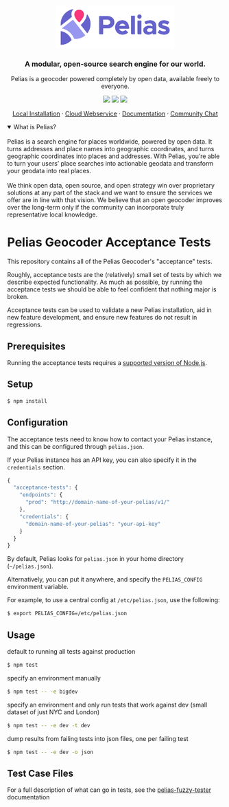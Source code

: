 <p align="center">
  <img height="100" src="https://raw.githubusercontent.com/pelias/design/master/logo/pelias_github/Github_markdown_hero.png">
</p>
<h3 align="center">A modular, open-source search engine for our world.</h3>
<p align="center">Pelias is a geocoder powered completely by open data, available freely to everyone.</p>
<p align="center">
<a href="https://en.wikipedia.org/wiki/MIT_License"><img src="https://img.shields.io/github/license/pelias/api?style=flat&color=orange" /></a>
<a href="https://hub.docker.com/u/pelias"><img src="https://img.shields.io/docker/pulls/pelias/api?style=flat&color=informational" /></a>
<a href="https://gitter.im/pelias/pelias"><img src="https://img.shields.io/gitter/room/pelias/pelias?style=flat&color=yellow" /></a>
</p>
<p align="center">
	<a href="https://github.com/pelias/docker">Local Installation</a> ·
        <a href="https://geocode.earth">Cloud Webservice</a> ·
	<a href="https://github.com/pelias/documentation">Documentation</a> ·
	<a href="https://gitter.im/pelias/pelias">Community Chat</a>
</p>
<details open>
<summary>What is Pelias?</summary>
<br />
Pelias is a search engine for places worldwide, powered by open data. It turns addresses and place names into geographic coordinates, and turns geographic coordinates into places and addresses. With Pelias, you’re able to turn your users’ place searches into actionable geodata and transform your geodata into real places.
<br /><br />
We think open data, open source, and open strategy win over proprietary solutions at any part of the stack and we want to ensure the services we offer are in line with that vision. We believe that an open geocoder improves over the long-term only if the community can incorporate truly representative local knowledge.
</details>

# Pelias Geocoder Acceptance Tests

This repository contains all of the Pelias Geocoder's "acceptance" tests.

Roughly, acceptance tests are the (relatively) small set of tests by which we describe expected
functionality. As much as possible, by running the acceptance tests we should be able to feel
confident that nothing major is broken.

Acceptance tests can be used to validate a new Pelias installation, aid in new feature development,
and ensure new features do not result in regressions.

## Prerequisites

Running the acceptance tests requires a [supported version of Node.js](https://github.com/pelias/documentation/blob/master/requirements.md).

## Setup

```bash
$ npm install
```

## Configuration

The acceptance tests need to know how to contact your Pelias instance, and this can be configured through `pelias.json`.

If your Pelias instance has an API key, you can also specify it in the `credentials`
section.

```javascript
{
  "acceptance-tests": {
    "endpoints": {
      "prod": "http://domain-name-of-your-pelias/v1/"
    },
    "credentials": {
      "domain-name-of-your-pelias": "your-api-key"
    }
  }
}
```

By default, Pelias looks for `pelias.json` in your home directory (`~/pelias.json`).

Alternatively, you can put it anywhere, and specify the `PELIAS_CONFIG` environment variable.

For example, to use a central config at `/etc/pelias.json`, use the following:

```bash
$ export PELIAS_CONFIG=/etc/pelias.json
```

## Usage

default to running all tests against production

```bash
$ npm test
```

specify an environment manually
```bash
$ npm test -- -e bigdev
```

specify an environment and only run tests that work against dev (small dataset of just NYC and London)

```bash
$ npm test -- -e dev -t dev
```

dump results from failing tests into json files, one per failing test

```bash
$ npm test -- -e dev -o json
```


## Test Case Files

For a full description of what can go in tests, see the
[pelias-fuzzy-tester](https://github.com/pelias/fuzzy-tester) documentation
